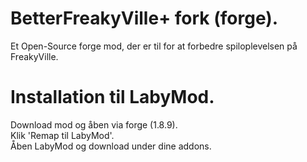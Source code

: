 # BetterFreakyVille+ fork (forge).

Et Open-Source forge mod, der er til for at forbedre spiloplevelsen på FreakyVille.

# Installation til LabyMod.

Download mod og åben via forge (1.8.9).  
Klik 'Remap til LabyMod'.  
Åben LabyMod og download under dine addons.   
